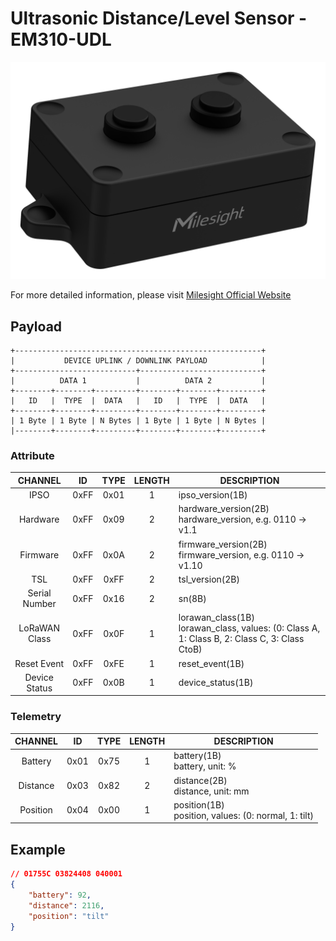 # Ultrasonic Distance/Level Sensor - EM310-UDL

![EM300-UDL](em310-udL.png)

For more detailed information, please visit [Milesight Official Website](https://www.milesight.com/iot/product/lorawan-sensor/em310-udl)

## Payload

```
+-------------------------------------------------------+
|           DEVICE UPLINK / DOWNLINK PAYLOAD            |
+---------------------------+---------------------------+
|          DATA 1           |          DATA 2           |
+--------+--------+---------+--------+--------+---------+
|   ID   |  TYPE  |  DATA   |   ID   |  TYPE  |  DATA   |
+--------+--------+---------+--------+--------+---------+
| 1 Byte | 1 Byte | N Bytes | 1 Byte | 1 Byte | N Bytes |
|--------+--------+---------+--------+--------+---------+
```

### Attribute

|    CHANNEL    |  ID  | TYPE | LENGTH | DESCRIPTION                                                                                       |
| :-----------: | :--: | :--: | :----: | ------------------------------------------------------------------------------------------------ |
|     IPSO      | 0xFF | 0x01 |   1    | ipso_version(1B)                                                                                 |
|   Hardware    | 0xFF | 0x09 |   2    | hardware_version(2B)<br/>hardware_version, e.g. 0110 -> v1.1                                     |
|   Firmware    | 0xFF | 0x0A |   2    | firmware_version(2B)<br/>firmware_version, e.g. 0110 -> v1.10                                    |
|      TSL      | 0xFF | 0xFF |   2    | tsl_version(2B)                                                                                  |
| Serial Number | 0xFF | 0x16 |   2    | sn(8B)                                                                                           |
| LoRaWAN Class | 0xFF | 0x0F |   1    | lorawan_class(1B)<br/>lorawan_class, values: (0: Class A, 1: Class B, 2: Class C, 3: Class CtoB) |
|  Reset Event  | 0xFF | 0xFE |   1    | reset_event(1B)                                                                                  |
| Device Status | 0xFF | 0x0B |   1    | device_status(1B)                                                                                |

### Telemetry

| CHANNEL  |  ID  | TYPE | LENGTH | DESCRIPTION                                             |
| :------: | :--: | :--: | :----: | ------------------------------------------------------- |
| Battery  | 0x01 | 0x75 |   1    | battery(1B)<br/>battery, unit: %                        |
| Distance | 0x03 | 0x82 |   2    | distance(2B)<br/>distance, unit: mm                     |
| Position | 0x04 | 0x00 |   1    | position(1B)<br/>position, values: (0: normal, 1: tilt) |

## Example

```json
// 01755C 03824408 040001
{
    "battery": 92,
    "distance": 2116,
    "position": "tilt"
}
```
